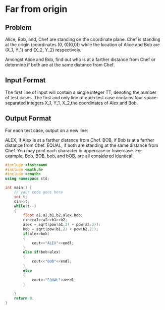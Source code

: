 # Far from origin
## Problem
Alice, Bob, and, Chef are standing on the coordinate plane. Chef is standing at the origin (coordinates (0, 0)(0,0)) while the location of Alice and Bob are (X_1, Y_1) and (X_2, Y_2) respectively.

Amongst Alice and Bob, find out who is at a farther distance from Chef or determine if both are at the same distance from Chef.
## Input Format
The first line of input will contain a single integer TT, denoting the number of test cases.
The first and only line of each test case contains four space-separated integers X_1, Y_1, X_2,the coordinates of Alex and Bob.
## Output Format
For each test case, output on a new line:

ALEX, if Alex is at a farther distance from Chef.
BOB, if Bob is at a farther distance from Chef.
EQUAL, if both are standing at the same distance from Chef.
You may print each character in uppercase or lowercase. For example, Bob, BOB, bob, and bOB, are all considered identical.
```cpp
#include <iostream>
#include <math.h>
#include <cmath>
using namespace std;

int main() {
	// your code goes here
	int t;
	cin>>t;
	while(t--)
	{
	    float a1,a2,b1,b2,alex,bob;
	    cin>>a1>>a2>>b1>>b2;
	    alex = sqrt(pow(a1,2) + pow(a2,2));
	    bob = sqrt(pow(b1,2) + pow(b2,2));
	    if(alex>bob)
	    {
	        cout<<"ALEX"<<endl;
	    }
	    else if(bob>alex)
	    {
	        cout<<"BOB"<<endl;
	    }
	    else
	    {
	        cout<<"EQUAL"<<endl;
	    }
	    
	}
	return 0;
}
```